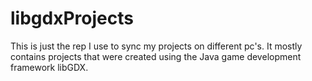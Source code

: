 # libgdxProjects
This is just the rep I use to sync my projects on different pc's.
It mostly contains projects that were created using the Java game development framework libGDX.
